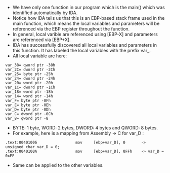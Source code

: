 * We have only one function in our program which is the main() which was identified automatically by IDA.
* Notice how IDA tells us that this is an EBP-based stack frame used in the main function, which means the local variables and parameters will be referenced via the EBP register throughout the function.
* In general, local varible are referenced using [EBP-X] and parameters are referenced via [EBP+X].
* IDA has successfully discovered all local variables and parameters in this function. It has labeled the local variables with the prefix var_.
* All local variable are here:
```
var_38= qword ptr -38h
var_2C= dword ptr -2Ch
var_25= byte ptr -25h
var_24= dword ptr -24h
var_20= word ptr -20h
var_1C= dword ptr -1Ch
var_18= word ptr -18h
var_14= word ptr -14h
var_F= byte ptr -0Fh
var_E= byte ptr -0Eh
var_D= byte ptr -0Dh
var_C= dword ptr -0Ch
var_8= qword ptr -8
```
* BYTE: 1 byte, WORD: 2 bytes, DWORD: 4 bytes and QWORD: 8 bytes.
* For example, here is a mapping from Assembly -> C for var_D :
```
.text:00401006                 mov     [ebp+var_D], 0       -> unsigned char var_D = 0;
.text:0040100A                 mov     [ebp+var_D], 0FFh    -> var_D = 0xFF
```
* Same can be applied to the other variables.